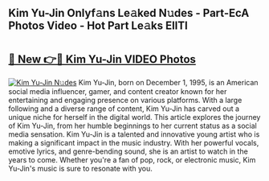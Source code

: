 ## Kim Yu-Jin Onlyf𝚊ns Le𝚊ked N𝚞des - Part-EcA Photos Video - Hot Part Le𝚊ks EIlTI

# <h2><a href="http://ac44039.deff.icu/?id=Kim+Yu-Jin">🔗 New 👉🔴 Kim Yu-Jin VIDEO Photos</a></h2>

[![Kim Yu-Jin N𝚞des](https://i.imgur.com/rIISA9y.gif)](http://ac44039.deff.icu/?id=Kim+Yu-Jin)
Kim Yu-Jin, born on December 1, 1995, is an American social media influencer, gamer, and content creator known for her entertaining and engaging presence on various platforms. With a large following and a diverse range of content, Kim Yu-Jin has carved out a unique niche for herself in the digital world. This article explores the journey of Kim Yu-Jin, from her humble beginnings to her current status as a social media sensation. Kim Yu-Jin is a talented and innovative young artist who is making a significant impact in the music industry. With her powerful vocals, emotive lyrics, and genre-bending sound, she is an artist to watch in the years to come. Whether you're a fan of pop, rock, or electronic music, Kim Yu-Jin's music is sure to resonate with you.
